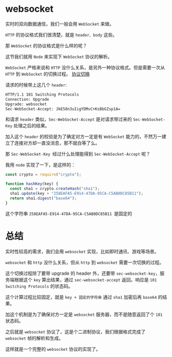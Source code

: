 # websocket

实时的双向数据通信，我们一般会用 `WebSocket` 来做。

`HTTP` 的协议格式我们很清楚，就是 `header、body` 这些。

那 `WebSocket` 的协议格式是什么样的呢？

这节我们就用 `Node` 来实现下 `WebSocket` 协议的解析。

`WebSocket` 严格来说和 `HTTP` 没什么关系，是另外一种协议格式。但是需要一次从 `HTTP` 到 `WebSocket` 的切换过程。
[协议切换](https://p3-juejin.byteimg.com/tos-cn-i-k3u1fbpfcp/66a631eacea541b8a21077f3a70a7d30~tplv-k3u1fbpfcp-jj-mark:3024:0:0:0:q75.awebp)

请求的时候带上这几个 `header`:

```sh
HTTP/1.1 101 Switching Protocols
Connection: Upgrade
Upgrade: websocket
Sec-WebSocket-Accept: JkE58n3uIigYDMvC+KsBbGZsp1A=

```

和请求 `header` 类似，`Sec-WebSocket-Accept` 是对请求带过来的 `Sec-WebSocket-Key` 处理之后的结果。

加入这个 `header` 的校验是为了确定对方一定是有 `WebSocket` 能力的，不然万一建立了连接对方却一直没消息，那不就白等了么。

那 `Sec-WebSocket-Key `经过什么处理能得到 `Sec-WebSocket-Accept` 呢？

我用 `node` 实现了一下，是这样的：

```js
const crypto = require("crypto");

function hashKey(key) {
  const sha1 = crypto.createHash("sha1");
  sha1.update(key + "258EAFA5-E914-47DA-95CA-C5AB0DC85B11");
  return sha1.digest("base64");
}
```

这个字符串 `258EAFA5-E914-47DA-95CA-C5AB0DC85B11 `是固定的

# 总结

实时性较高的需求，我们会用 `websocket` 实现，比如即时通讯、游戏等场景。

`websocket` 和 `http` 没什么关系，但从 `http` 到 `websocket` 需要一次切换的过程。

这个切换过程除了要带 upgrade 的 header 外，还要带 `sec-websocket-key`，服务端根据这个 `key` 算出结果，通过 `sec-websocket-accept` 返回。响应是 `101 Switching Protocols` 的状态码。

这个计算过程比较固定，就是 `key + 固定的字符串` 通过 `sha1` 加密后再 `base64` 的结果。

加这个机制是为了确保对方一定是 `websocket` 服务器，而不是随意返回了个 `101` 状态码。

之后就是 `websocket` 协议了，这是个二进制协议，我们根据格式完成了 `websocket` 帧的解析和生成。

这样就是一个完整的 `websocket` 协议的实现了。
